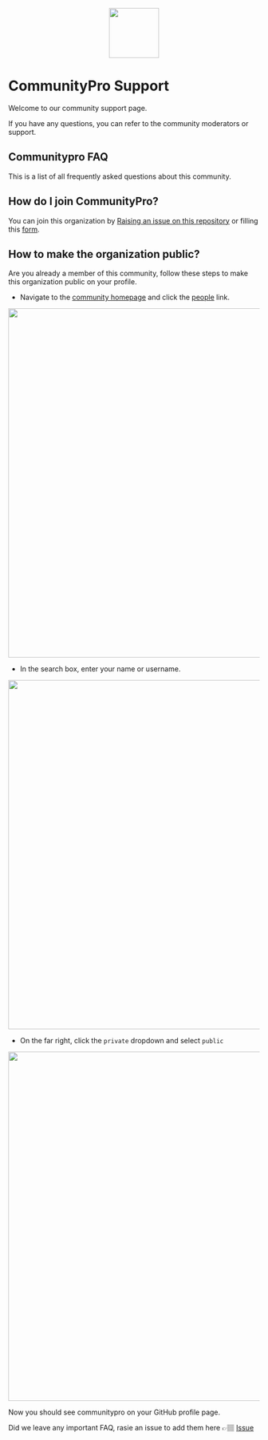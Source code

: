 <p align="center" ><img src="https://user-images.githubusercontent.com/62628408/145680540-3348f715-0fa2-40a5-b7e1-5224ef0c8602.png" width="100"></p>

<!-- Add badges -->

# CommunityPro Support

Welcome to our community support page.

If you have any questions, you can refer to the community moderators or support.

## Communitypro FAQ

This is a list of all frequently asked questions about this community.

## How do I join CommunityPro?

You can join this organization by <a href="https://github.com/CommunityPro/support/issues/new?assignees=evavic44&labels=invite+me+to+the+organisation&template=invitation.yml&title=Please+invite+me+to+the+GitHub+Community+Organization">Raising an issue on this repository</a> or filling this <a href="https://communitypro.netlify.app/">form</a>.

## How to make the organization public?

Are you already a member of this community, follow these steps to make this organization public on your profile.

- Navigate to the <a href="https://github.com/CommunityPro">community homepage</a> and click the <a href="https://github.com/orgs/CommunityPro/people">people</a> link.

<img src="https://user-images.githubusercontent.com/62628408/145676775-9bb32665-3e61-4118-be3c-0bf7e3ea4078.png" width="700px">

- In the search box, enter your name or username.

<img src="https://user-images.githubusercontent.com/62628408/145676778-ed753bb0-47dc-44ab-8a3a-bc8c818834bb.png" width="700px">

- On the far right, click the `private` dropdown and select `public`

<img src="https://user-images.githubusercontent.com/62628408/145676781-c25ec729-2cd9-46c6-822e-223c9be33ff5.png" width="700px">

Now you should see communitypro on your GitHub profile page.

Did we leave any important FAQ, rasie an issue to add them here 👉🏽 <a href="">Issue</a>
